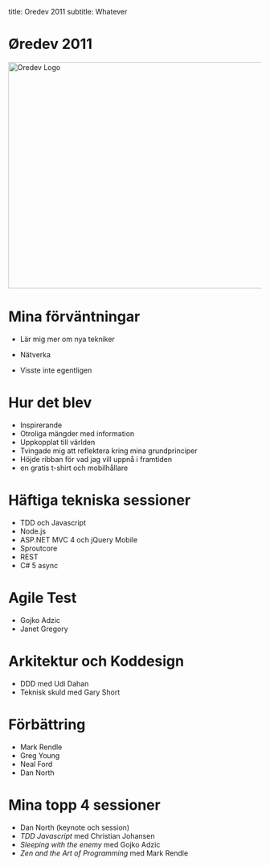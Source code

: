 ﻿title: Oredev 2011
subtitle: Whatever

# Øredev 2011

<image alt="Oredev Logo" src="images/OredevLogo.jpg" style="width: 850px; height:450px;" />

# Mina förväntningar

 - Lär mig mer om nya tekniker 
 
 - Nätverka 
 
 - Visste inte egentligen

# Hur det blev

 - Inspirerande
 - Otroliga mängder med information
 - Uppkopplat till världen
 - Tvingade mig att reflektera kring mina grundprinciper
 - Höjde ribban för vad jag vill uppnå i framtiden
 - en gratis t-shirt och mobilhållare

# Häftiga tekniska sessioner

- TDD och Javascript
- Node.js
- ASP.NET MVC 4 och jQuery Mobile
- Sproutcore
- REST
- C# 5 async

# Agile Test

- Gojko Adzic
- Janet Gregory

# Arkitektur och Koddesign

- DDD med Udi Dahan
- Teknisk skuld med Gary Short

# Förbättring

- Mark Rendle
- Greg Young
- Neal Ford
- Dan North

# Mina topp 4 sessioner

- Dan North (keynote och session)
- *TDD Javascript* med Christian Johansen
- *Sleeping with the enemy* med Gojko Adzic
- *Zen and the Art of Programming* med Mark Rendle



